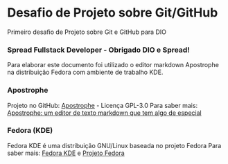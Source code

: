 # Desafio de Projeto sobre Git/GitHub
Primeiro desafio de Projeto sobre Git e GitHub para DIO



### Spread Fullstack Developer - Obrigado DIO e Spread! 

Para elaborar este documento foi utilizado o editor markdown Apostrophe na distribuição Fedora com ambiente de trabalho KDE.

### Apostrophe 
Projeto no GitHub: [Apostrophe](https://github.com/ApostropheEditor/Apostrophe) - Licença GPL-3.0
Para saber mais: [Apostrophe: um editor de texto markdown que tem algo de especial](https://diolinux.com.br/softwares/apostrophe-editor-markdown.html)

### Fedora (KDE)
Fedora KDE é uma distribuição GNU/Linux baseada no projeto Fedora
Para saber mais: [Fedora KDE](https://spins.fedoraproject.org/pt_BR/kde/) e [Projeto Fedora](https://start.fedoraproject.org/) 


